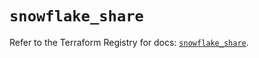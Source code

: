 # `snowflake_share`

Refer to the Terraform Registry for docs: [`snowflake_share`](https://registry.terraform.io/providers/snowflake-labs/snowflake/0.93.0/docs/resources/share).
